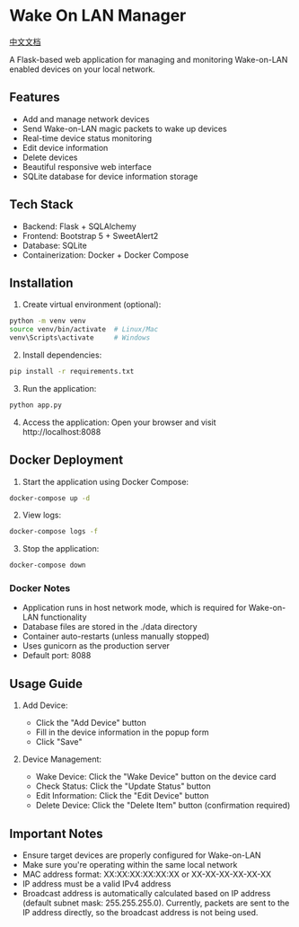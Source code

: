 # Wake On LAN Manager
[中文文档](README_zh.md)

A Flask-based web application for managing and monitoring Wake-on-LAN enabled devices on your local network.

## Features

- Add and manage network devices
- Send Wake-on-LAN magic packets to wake up devices
- Real-time device status monitoring
- Edit device information
- Delete devices
- Beautiful responsive web interface
- SQLite database for device information storage

## Tech Stack

- Backend: Flask + SQLAlchemy
- Frontend: Bootstrap 5 + SweetAlert2
- Database: SQLite
- Containerization: Docker + Docker Compose

## Installation

1. Create virtual environment (optional):
```bash
python -m venv venv
source venv/bin/activate  # Linux/Mac
venv\Scripts\activate     # Windows
```

2. Install dependencies:
```bash
pip install -r requirements.txt
```

3. Run the application:
```bash
python app.py
```

4. Access the application:
Open your browser and visit http://localhost:8088

## Docker Deployment

1. Start the application using Docker Compose:
```bash
docker-compose up -d
```

2. View logs:
```bash
docker-compose logs -f
```

3. Stop the application:
```bash
docker-compose down
```

### Docker Notes

- Application runs in host network mode, which is required for Wake-on-LAN functionality
- Database files are stored in the ./data directory
- Container auto-restarts (unless manually stopped)
- Uses gunicorn as the production server
- Default port: 8088

## Usage Guide

1. Add Device:
   - Click the "Add Device" button
   - Fill in the device information in the popup form
   - Click "Save"

2. Device Management:
   - Wake Device: Click the "Wake Device" button on the device card
   - Check Status: Click the "Update Status" button
   - Edit Information: Click the "Edit Device" button
   - Delete Device: Click the "Delete Item" button (confirmation required)

## Important Notes

- Ensure target devices are properly configured for Wake-on-LAN
- Make sure you're operating within the same local network
- MAC address format: XX:XX:XX:XX:XX:XX or XX-XX-XX-XX-XX-XX
- IP address must be a valid IPv4 address
- Broadcast address is automatically calculated based on IP address (default subnet mask: 255.255.255.0). Currently, packets are sent to the IP address directly, so the broadcast address is not being used.
